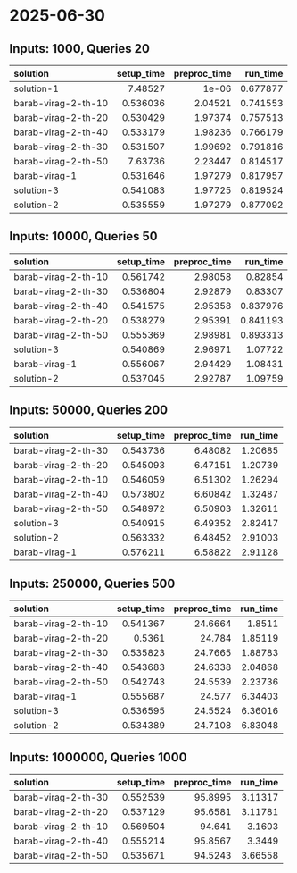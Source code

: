 # 2025-06-30

## Inputs: 1000, Queries 20

| solution            |   setup_time |   preproc_time |   run_time |
|:--------------------|-------------:|---------------:|-----------:|
| solution-1          |     7.48527  |        1e-06   |   0.677877 |
| barab-virag-2-th-10 |     0.536036 |        2.04521 |   0.741553 |
| barab-virag-2-th-20 |     0.530429 |        1.97374 |   0.757513 |
| barab-virag-2-th-40 |     0.533179 |        1.98236 |   0.766179 |
| barab-virag-2-th-30 |     0.531507 |        1.99692 |   0.791816 |
| barab-virag-2-th-50 |     7.63736  |        2.23447 |   0.814517 |
| barab-virag-1       |     0.531646 |        1.97279 |   0.817957 |
| solution-3          |     0.541083 |        1.97725 |   0.819524 |
| solution-2          |     0.535559 |        1.97279 |   0.877092 |

## Inputs: 10000, Queries 50

| solution            |   setup_time |   preproc_time |   run_time |
|:--------------------|-------------:|---------------:|-----------:|
| barab-virag-2-th-10 |     0.561742 |        2.98058 |   0.82854  |
| barab-virag-2-th-30 |     0.536804 |        2.92879 |   0.83307  |
| barab-virag-2-th-40 |     0.541575 |        2.95358 |   0.837976 |
| barab-virag-2-th-20 |     0.538279 |        2.95391 |   0.841193 |
| barab-virag-2-th-50 |     0.555369 |        2.98981 |   0.893313 |
| solution-3          |     0.540869 |        2.96971 |   1.07722  |
| barab-virag-1       |     0.556067 |        2.94429 |   1.08431  |
| solution-2          |     0.537045 |        2.92787 |   1.09759  |

## Inputs: 50000, Queries 200

| solution            |   setup_time |   preproc_time |   run_time |
|:--------------------|-------------:|---------------:|-----------:|
| barab-virag-2-th-30 |     0.543736 |        6.48082 |    1.20685 |
| barab-virag-2-th-20 |     0.545093 |        6.47151 |    1.20739 |
| barab-virag-2-th-10 |     0.546059 |        6.51302 |    1.26294 |
| barab-virag-2-th-40 |     0.573802 |        6.60842 |    1.32487 |
| barab-virag-2-th-50 |     0.548972 |        6.50903 |    1.32611 |
| solution-3          |     0.540915 |        6.49352 |    2.82417 |
| solution-2          |     0.563332 |        6.48452 |    2.91003 |
| barab-virag-1       |     0.576211 |        6.58822 |    2.91128 |

## Inputs: 250000, Queries 500

| solution            |   setup_time |   preproc_time |   run_time |
|:--------------------|-------------:|---------------:|-----------:|
| barab-virag-2-th-10 |     0.541367 |        24.6664 |    1.8511  |
| barab-virag-2-th-20 |     0.5361   |        24.784  |    1.85119 |
| barab-virag-2-th-30 |     0.535823 |        24.7665 |    1.88783 |
| barab-virag-2-th-40 |     0.543683 |        24.6338 |    2.04868 |
| barab-virag-2-th-50 |     0.542743 |        24.5539 |    2.23736 |
| barab-virag-1       |     0.555687 |        24.577  |    6.34403 |
| solution-3          |     0.536595 |        24.5524 |    6.36016 |
| solution-2          |     0.534389 |        24.7108 |    6.83048 |

## Inputs: 1000000, Queries 1000

| solution            |   setup_time |   preproc_time |   run_time |
|:--------------------|-------------:|---------------:|-----------:|
| barab-virag-2-th-30 |     0.552539 |        95.8995 |    3.11317 |
| barab-virag-2-th-20 |     0.537129 |        95.6581 |    3.11781 |
| barab-virag-2-th-10 |     0.569504 |        94.641  |    3.1603  |
| barab-virag-2-th-40 |     0.555214 |        95.8567 |    3.3449  |
| barab-virag-2-th-50 |     0.535671 |        94.5243 |    3.66558 |
